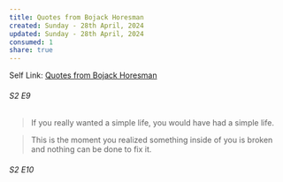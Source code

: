 ```yaml
---
title: Quotes from Bojack Horesman
created: Sunday - 28th April, 2024
updated: Sunday - 28th April, 2024
consumed: 1
share: true
---
```


Self Link: [Quotes from Bojack Horesman](Quotes%20from%20Bojack%20Horesman.md)

###### S2 E9

 > 
 > If you really wanted a simple life, you would have had a simple life.

 > 
 > This is the moment you realized something inside of you is broken 
 > and nothing can be done to fix it.

###### S2 E10

 > 
